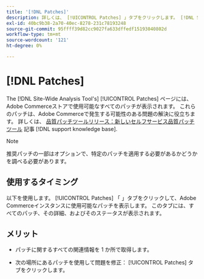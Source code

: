 ```yaml
---
title: '[!DNL Patches]'
description: 詳しくは、 [!UICONTROL Patches] 」タブをクリックします。 [!DNL Site-Wide Analysis Tool]を使用するタイミングとその利点について説明します。
exl-id: 40bc9b38-2a70-40ec-8278-231c78193248
source-git-commit: 95ffff39d82cc9027fa633dffedf15193040802d
workflow-type: tm+mt
source-wordcount: '121'
ht-degree: 0%

---
```


# [!DNL Patches]

The [!DNL Site-Wide Analysis Tool's] [!UICONTROL Patches] ページには、Adobe Commerceストアで使用可能なすべてのパッチが表示されます。 これらのパッチは、Adobe Commerceで発生する可能性のある問題の解決に役立ちます。 詳しくは、 [品質パッチツールリリース：新しいセルフサービス品質パッチツール](https://support.magento.com/hc/en-us/articles/360047139492) 記事 [!DNL support knowledge base].

>[!NOTE]
>
>推奨パッチの一部はオプションで、特定のパッチを適用する必要があるかどうかを調べる必要があります。

## 使用するタイミング

以下を使用します。 [!UICONTROL Patches] 「 」タブをクリックして、Adobe Commerceインスタンスに使用可能なパッチを表示します。 このタブには、すべてのパッチ、その詳細、およびそのステータスが表示されます。

## メリット

* パッチに関するすべての関連情報を 1 か所で取得します。

* 次の場所にあるパッチを使用して問題を修正： [!UICONTROL Patches] タブをクリックします。
